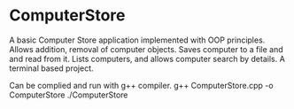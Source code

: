 # ComputerStore
A basic Computer Store application implemented with OOP principles. 
Allows addition, removal of computer objects. Saves computer to a file and and read from it. 
Lists computers, and allows computer search by details.
A terminal based project. 


Can be complied and run with g++ compiler. 
g++ ComputerStore.cpp -o ComputerStore
./ComputerStore

